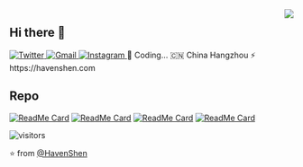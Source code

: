 <!--
**HavenShen/HavenShen** is a ✨ _special_ ✨ repository because its `README.md` (this file) appears on your GitHub profile.

Here are some ideas to get you started:

- 🔭 I’m currently working on ...
- 🌱 I’m currently learning ...
- 👯 I’m looking to collaborate on ...
- 🤔 I’m looking for help with ...
- 💬 Ask me about ...
- 📫 How to reach me: ...
- 😄 Pronouns: ...
- ⚡ Fun fact: ...
-->

<img align="right" src="https://github-readme-stats.vercel.app/api?username=havenshen&show_icons=true&icon_color=FCD765&text_color=FFFFFF&bg_color=79D9CE&hide_title=true&title_color=F19C97&line_height=25&hide=[%22contribs%22,%22prs%22]" />

## Hi there 👋

<a href="https://twitter.com/oussth3boss/" target="_blank">
  <img src="https://img.shields.io/badge/Twitter-%231877F2.svg?&style=flat-square&logo=twitter&logoColor=white&color=071A2C" alt="Twitter">
</a>
<a href="mailto:oussamabouchikhi700@gmail.com" mailto="oussamabouchikhi700@gmail.com" target="_blank">
  <img src="https://img.shields.io/badge/Gmail-%231877F2.svg?&style=flat-square&logo=gmail&logoColor=white&color=071A2C" alt="Gmail">
</a>
<a href="https://www.instagram.com/havenshen/" target="_blank">
  <img src="https://img.shields.io/badge/Instagram-%23E4405F.svg?&style=flat-square&logo=instagram&logoColor=white&color=071A2C" alt="Instagram">
</a>
🔭 Coding...
🇨🇳 China Hangzhou
⚡ https://havenshen.com

## Repo

[![ReadMe Card](https://github-readme-stats.vercel.app/api/pin/?username=havenshen&repo=slim-born)](https://github.com/HavenShen/slim-born)
[![ReadMe Card](https://github-readme-stats.vercel.app/api/pin/?username=havenshen&repo=Slim-Cors)](https://github.com/HavenShen/Slim-Cors)
[![ReadMe Card](https://github-readme-stats.vercel.app/api/pin/?username=havenshen&repo=larsign)](https://github.com/HavenShen/larsign)
[![ReadMe Card](https://github-readme-stats.vercel.app/api/pin/?username=havenshen&repo=dingtalk)](https://github.com/HavenShen/dingtalk)

![visitors](https://visitor-badge.laobi.icu/badge?page_id=HavenShen.HavenShen)

⭐️ from [@HavenShen](https://github.com/HavenShen)
